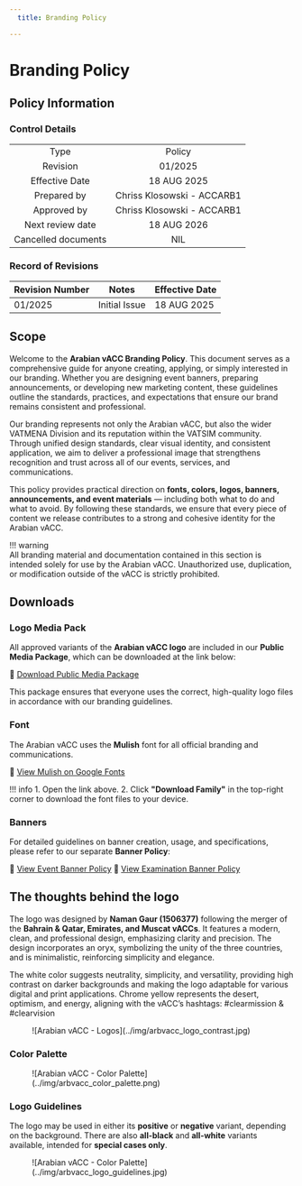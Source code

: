 ```yaml
---
  title: Branding Policy

---
```

# Branding Policy
## Policy Information
### Control Details
|                     |                            |
|:-------------------:|:--------------------------:|
|         Type        |           Policy           |
|       Revision      |           01/2025          |
|    Effective Date   |         18 AUG 2025        |
|     Prepared by     | Chriss Klosowski - ACCARB1 |
|     Approved by     | Chriss Klosowski - ACCARB1 |
|   Next review date  |         18 AUG 2026        |
| Cancelled documents |             NIL            |

### Record of Revisions
<table><thead>
  <tr>
    <th>Revision Number</th>
    <th>Notes</th>
    <th>Effective Date</th>
  </tr></thead>
<tbody>
  <tr>
    <td>01/2025</td>
    <td>Initial Issue</td>
    <td>18 AUG 2025</td>
  </tr>
</tbody></table>

## Scope
Welcome to the **Arabian vACC Branding Policy**. This document serves as a comprehensive guide for anyone creating, applying, or simply interested in our branding. Whether you are designing event banners, preparing announcements, or developing new marketing content, these guidelines outline the standards, practices, and expectations that ensure our brand remains consistent and professional.  

Our branding represents not only the Arabian vACC, but also the wider VATMENA Division and its reputation within the VATSIM community. Through unified design standards, clear visual identity, and consistent application, we aim to deliver a professional image that strengthens recognition and trust across all of our events, services, and communications.  

This policy provides practical direction on **fonts, colors, logos, banners, announcements, and event materials** — including both what to do and what to avoid. By following these standards, we ensure that every piece of content we release contributes to a strong and cohesive identity for the Arabian vACC.  

!!! warning  
    All branding material and documentation contained in this section is intended solely for use by the Arabian vACC. Unauthorized use, duplication, or modification outside of the vACC is strictly prohibited.  

## Downloads
### Logo Media Pack
All approved variants of the **Arabian vACC logo** are included in our **Public Media Package**, which can be downloaded at the link below:  

🔗 [Download Public Media Package](https://drive.google.com/file/d/18kGhlqqW_dJKVcjXsYz4KIjhH2wok0Wt/view?usp=sharing)  

This package ensures that everyone uses the correct, high-quality logo files in accordance with our branding guidelines.

### Font
The Arabian vACC uses the **Mulish** font for all official branding and communications.  

🔗 [View Mulish on Google Fonts](https://fonts.google.com/specimen/Mulish)  

!!! info
    1. Open the link above.
    2. Click **"Download Family"** in the top-right corner to download the font files to your device.

### Banners
For detailed guidelines on banner creation, usage, and specifications, please refer to our separate **Banner Policy**:  

🔗 [View Event Banner Policy](#)
🔗 [View Examination Banner Policy](#)

## The thoughts behind the logo
The logo was designed by **Naman Gaur (1506377)** following the merger of the **Bahrain & Qatar, Emirates, and Muscat vACCs**. It features a modern, clean, and professional design, emphasizing clarity and precision. The design incorporates an oryx, symbolizing the unity of the three countries, and is minimalistic, reinforcing simplicity and elegance. 

The white color suggests neutrality, simplicity, and versatility, providing high contrast on darker backgrounds and making the logo adaptable for various digital and print applications. Chrome yellow represents the desert, optimism, and energy, aligning with the vACC’s hashtags: #clearmission & #clearvision

<figure markdown>
![Arabian vACC - Logos](../img/arbvacc_logo_contrast.jpg)
</figure>

### Color Palette
<figure markdown>
![Arabian vACC - Color Palette](../img/arbvacc_color_palette.png)
</figure>

### Logo Guidelines
The logo may be used in either its **positive** or **negative** variant, depending on the background. There are also **all-black** and **all-white** variants available, intended for **special cases only**.

<figure markdown>
![Arabian vACC - Color Palette](../img/arbvacc_logo_guidelines.jpg)
</figure>
